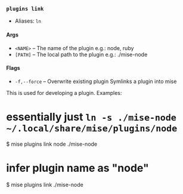 ### `plugins link`

* Aliases: `ln`
#### Args

* `<NAME>` – The name of the plugin
e.g.: node, ruby
* `[PATH]` – The local path to the plugin
e.g.: ./mise-node

#### Flags

* `-f,--force` – Overwrite existing plugin
Symlinks a plugin into mise

This is used for developing a plugin.
Examples:
  # essentially just `ln -s ./mise-node ~/.local/share/mise/plugins/node`
  $ mise plugins link node ./mise-node

  # infer plugin name as "node"
  $ mise plugins link ./mise-node
